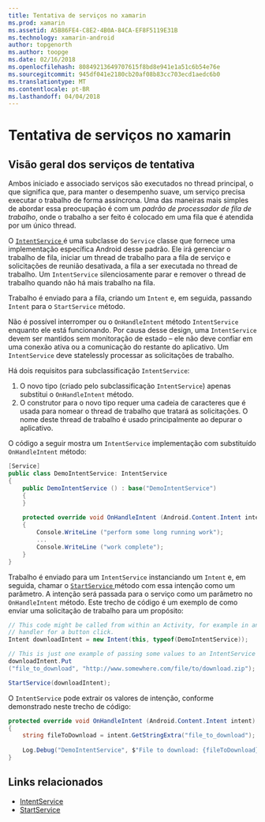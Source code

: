 ```yaml
---
title: Tentativa de serviços no xamarin
ms.prod: xamarin
ms.assetid: A5B86FE4-C8E2-4B0A-84CA-EF8F5119E31B
ms.technology: xamarin-android
author: topgenorth
ms.author: toopge
ms.date: 02/16/2018
ms.openlocfilehash: 80849213649707615f8bd8e941e1a51c6b54e76e
ms.sourcegitcommit: 945df041e2180cb20af08b83cc703ecd1aedc6b0
ms.translationtype: MT
ms.contentlocale: pt-BR
ms.lasthandoff: 04/04/2018
---
```

# <a name="intent-services-in-xamarinandroid"></a>Tentativa de serviços no xamarin

## <a name="intent-services-overview"></a>Visão geral dos serviços de tentativa

Ambos iniciado e associado serviços são executados no thread principal, o que significa que, para manter o desempenho suave, um serviço precisa executar o trabalho de forma assíncrona. Uma das maneiras mais simples de abordar essa preocupação é com um _padrão de processador de fila de trabalho_, onde o trabalho a ser feito é colocado em uma fila que é atendida por um único thread. 

O [ `IntentService` ](https://developer.xamarin.com/api/type/Android.App.IntentService/) é uma subclasse do `Service` classe que fornece uma implementação específica Android desse padrão. Ele irá gerenciar o trabalho de fila, iniciar um thread de trabalho para a fila de serviço e solicitações de reunião desativada, a fila a ser executada no thread de trabalho. Um `IntentService` silenciosamente parar e remover o thread de trabalho quando não há mais trabalho na fila.
 
Trabalho é enviado para a fila, criando um `Intent` e, em seguida, passando `Intent` para o `StartService` método.

Não é possível interromper ou o `OnHandleIntent` método `IntentService` enquanto ele está funcionando. Por causa desse design, uma `IntentService` devem ser mantidos sem monitoração de estado &ndash; ele não deve confiar em uma conexão ativa ou a comunicação do restante do aplicativo. Um `IntentService` deve statelessly processar as solicitações de trabalho.

Há dois requisitos para subclassificação `IntentService`:

1. O novo tipo (criado pelo subclassificação `IntentService`) apenas substitui o `OnHandleIntent` método.
2. O construtor para o novo tipo requer uma cadeia de caracteres que é usada para nomear o thread de trabalho que tratará as solicitações. O nome deste thread de trabalho é usado principalmente ao depurar o aplicativo.

O código a seguir mostra um `IntentService` implementação com substituído `OnHandleIntent` método:

```csharp
[Service]
public class DemoIntentService: IntentService
{
    public DemoIntentService () : base("DemoIntentService")
    {
    }
    
    protected override void OnHandleIntent (Android.Content.Intent intent)
    {
        Console.WriteLine ("perform some long running work");
        ...
        Console.WriteLine ("work complete");
    }
}
```

Trabalho é enviado para um `IntentService` instanciando um `Intent` e, em seguida, chamar o [ `StartService` ](https://developer.xamarin.com/api/member/Android.Content.Context.StartService/p/Android.Content.Intent/) método com essa intenção como um parâmetro. A intenção será passada para o serviço como um parâmetro no `OnHandleIntent` método. Este trecho de código é um exemplo de como enviar uma solicitação de trabalho para um propósito: 

```csharp
// This code might be called from within an Activity, for example in an event
// handler for a button click.
Intent downloadIntent = new Intent(this, typeof(DemoIntentService));

// This is just one example of passing some values to an IntentService via the Intent:
downloadIntent.Put
("file_to_download", "http://www.somewhere.com/file/to/download.zip");

StartService(downloadIntent);
```

O `IntentService` pode extrair os valores de intenção, conforme demonstrado neste trecho de código:  

```csharp
protected override void OnHandleIntent (Android.Content.Intent intent)
{
    string fileToDownload = intent.GetStringExtra("file_to_download");
    
    Log.Debug("DemoIntentService", $"File to download: {fileToDownload}.");
}
```


## <a name="related-links"></a>Links relacionados

- [IntentService](https://developer.xamarin.com/api/type/Android.App.IntentService/)
- [StartService](https://developer.xamarin.com/api/member/Android.Content.Context.StartService/p/Android.Content.Intent/)
